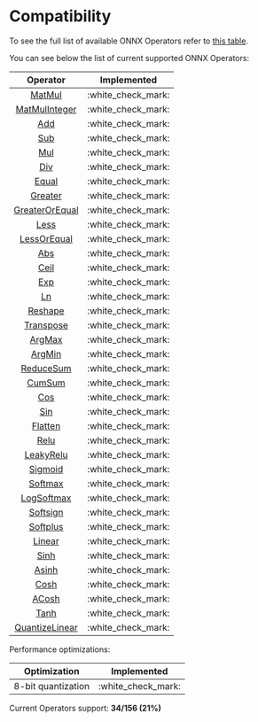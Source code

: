 # Compatibility

To see the full list of available ONNX Operators refer to [this table](https://github.com/onnx/onnx/blob/main/docs/Operators.md).

You can see below the list of current supported ONNX Operators:

|                           Operator                            |     Implemented      |
| :-----------------------------------------------------------: | :------------------: |
|          [MatMul](operators/tensor/tensor.matmul.md)          | :white\_check\_mark: |
|      [MatMulInteger](operators/tensor/tensor.matmul.md)       | :white\_check\_mark: |
|        [Add](operators/tensor/#arithmetic-operations)         | :white\_check\_mark: |
|        [Sub](operators/tensor/#arithmetic-operations)         | :white\_check\_mark: |
|        [Mul](operators/tensor/#arithmetic-operations)         | :white\_check\_mark: |
|        [Div](operators/tensor/#arithmetic-operations)         | :white\_check\_mark: |
|            [Equal](operators/tensor/tensor.eq.md)             | :white\_check\_mark: |
|         [Greater](operators/tensor/tensor.greater.md)         | :white\_check\_mark: |
|  [GreaterOrEqual](operators/tensor/tensor.greater\_equal.md)  | :white\_check\_mark: |
|            [Less](operators/tensor/tensor.less.md)            | :white\_check\_mark: |
|     [LessOrEqual](operators/tensor/tensor.less\_equal.md)     | :white\_check\_mark: |
|             [Abs](operators/tensor/tensor.abs.md)             | :white\_check\_mark: |
|            [Ceil](operators/tensor/tensor.ceil.md)            | :white\_check\_mark: |
|             [Exp](operators/tensor/tensor.exp.md)             | :white\_check\_mark: |
|              [Ln](operators/tensor/tensor.ln.md)              | :white\_check\_mark: |
|         [Reshape](operators/tensor/tensor.reshape.md)         | :white\_check\_mark: |
|       [Transpose](operators/tensor/tensor.transpose.md)       | :white\_check\_mark: |
|          [ArgMax](operators/tensor/tensor.argmax.md)          | :white\_check\_mark: |
|          [ArgMin](operators/tensor/tensor.argmin.md)          | :white\_check\_mark: |
|      [ReduceSum](operators/tensor/tensor.reduce\_sum.md)      | :white\_check\_mark: |
|          [CumSum](operators/tensor/tensor.cumsum.md)          | :white\_check\_mark: |
|             [Cos](operators/tensor/tensor.cos.md)             | :white\_check\_mark: |
|             [Sin](operators/tensor/tensor.sin.md)             | :white\_check\_mark: |
|         [Flatten](operators/tensor/tensor.flatten.md)         | :white\_check\_mark: |
|          [Relu](operators/neural-network/nn.relu.md)          | :white\_check\_mark: |
|    [LeakyRelu](operators/neural-network/nn.leaky\_relu.md)    | :white\_check\_mark: |
|       [Sigmoid](operators/neural-network/nn.sigmoid.md)       | :white\_check\_mark: |
|       [Softmax](operators/neural-network/nn.softmax.md)       | :white\_check\_mark: |
|    [LogSoftmax](operators/neural-network/nn.logsoftmax.md)    | :white\_check\_mark: |
|      [Softsign](operators/neural-network/nn.softsign.md)      | :white\_check\_mark: |
|      [Softplus](operators/neural-network/nn.softplus.md)      | :white\_check\_mark: |
|        [Linear](operators/neural-network/nn.linear.md)        | :white\_check\_mark: |
|            [Sinh](operators/tensor/tensor.sinh.md)            | :white\_check\_mark: |
|           [Asinh](operators/tensor/tensor.asinh.md)           | :white\_check\_mark: |
|            [Cosh](operators/tensor/tensor.cosh.md)            | :white\_check\_mark: |
|           [ACosh](operators/tensor/tensor.acosh.md)           | :white\_check\_mark: |
|            [Tanh](operators/tensor/tensor.tanh.md)            | :white\_check\_mark: |
| [QuantizeLinear](performance/performance.quantize\_linear.md) | :white\_check\_mark: |


Performance optimizations:

|    Optimization    |     Implemented      |
| :----------------: | :------------------: |
| 8-bit quantization | :white\_check\_mark: |

Current Operators support: **34/156 (21%)**